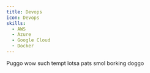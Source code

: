 ```yaml
---
title: Devops
icon: Devops
skills:
  - AWS
  - Azure
  - Google Cloud
  - Docker
---
```


Puggo wow such tempt lotsa pats smol borking doggo
